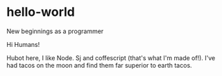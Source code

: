 # hello-world
New beginnings as a programmer 

Hi Humans!

Hubot here, I like Node. Sj and coffescript (that's what I'm made of!).
I've had tacos on the moon and find them far superior to earth tacos.
